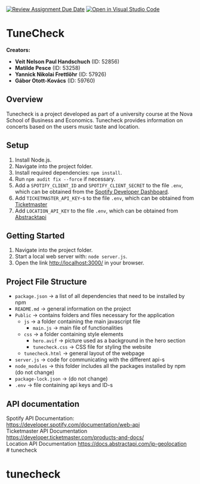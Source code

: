 [![Review Assignment Due Date](https://classroom.github.com/assets/deadline-readme-button-24ddc0f5d75046c5622901739e7c5dd533143b0c8e959d652212380cedb1ea36.svg)](https://classroom.github.com/a/kKIX5B90)
[![Open in Visual Studio Code](https://classroom.github.com/assets/open-in-vscode-718a45dd9cf7e7f842a935f5ebbe5719a5e09af4491e668f4dbf3b35d5cca122.svg)](https://classroom.github.com/online_ide?assignment_repo_id=14033219&assignment_repo_type=AssignmentRepo)

# TuneCheck

**Creators:**

- **Veit Nelson Paul Handschuch** (ID: 52856)
- **Matilde Pesce** (ID: 53258)
- **Yannick Nikolai Frettlöhr** (ID: 57926)
- **Gábor Otott-Kovács** (ID: 59760)

## Overview

Tunecheck is a project developed as part of a university course at the Nova School of Business and Economics. Tunecheck provides information on concerts based on the users music taste and location.

## Setup

1. Install Node.js.
2. Navigate into the project folder.
3. Install required dependencies: `npm install`.
4. Run `npm audit fix --force` if necessary.
5. Add a `SPOTIFY_CLIENT_ID` and `SPOTIFY_CLIENT_SECRET` to the file `.env`, which can be obtained from the [Spotify Developer Dashboard](https://developer.spotify.com/dashboard).
6. Add `TICKETMASTER_API_KEY`-s to the file `.env`, which can be obtained from [Ticketmaster](https://developer.ticketmaster.com/)
7. Add `LOCATION_API_KEY` to the file `.env`, which can be obtained from [Abstracktapi](https://app.abstractapi.com/users/signup?target=/api/ip-geolocation/pricing/select)
   
## Getting Started

1. Navigate into the project folder.
2. Start a local web server with: `node server.js`.
3. Open the link [http://localhost:3000/](http://localhost:3000/) in your browser.

## Project File Structure

- `package.json` -> a list of all dependencies that need to be installed by npm
- `README.md` -> general information on the project
- `Public` -> contains folders and files necessary for the application
  - `js` -> a folder containing the main javascript file
    - `main.js` -> main file of functionalities
  - `css` -> a folder containing style elements
    - `hero.avif` -> picture used as a background in the hero section
    - `tunecheck.css` -> CSS file for styling the website
  - `tunecheck.html` -> general layout of the webpage
- `server.js` -> code for communicating with the different api-s
- `node_modules` -> this folder includes all the packages installed by npm (do not change)
- `package-lock.json` -> (do not change)
- `.env` -> file containing api keys and ID-s

## API documentation

Spotify API Documentation: https://developer.spotify.com/documentation/web-api <br />
Ticketmaster API Documentation https://developer.ticketmaster.com/products-and-docs/ <br />
Location API Documentation https://docs.abstractapi.com/ip-geolocation <br /># tunecheck
# tunecheck
